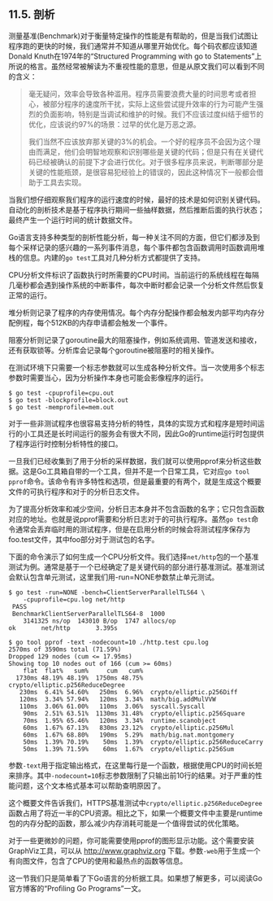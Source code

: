 ## 11.5. 剖析

测量基准(Benchmark)对于衡量特定操作的性能是有帮助的，但是当我们试图让程序跑的更快的时候，我们通常并不知道从哪里开始优化。每个码农都应该知道Donald Knuth在1974年的“Structured Programming with go to Statements”上所说的格言。虽然经常被解读为不重视性能的意思，但是从原文我们可以看到不同的含义：

> 毫无疑问，效率会导致各种滥用。程序员需要浪费大量的时间思考或者担心，被部分程序的速度所干扰，实际上这些尝试提升效率的行为可能产生强烈的负面影响，特别是当调试和维护的时候。我们不应该过度纠结于细节的优化，应该说约97%的场景：过早的优化是万恶之源。
>
> 我们当然不应该放弃那关键的3%的机会。一个好的程序员不会因为这个理由而满足，他们会明智地观察和识别哪些是关键的代码；但是只有在关键代码已经被确认的前提下才会进行优化。对于很多程序员来说，判断哪部分是关键的性能瓶颈，是很容易犯经验上的错误的，因此这种情况下一般都会借助于工具去实现。

当我们想仔细观察我们程序的运行速度的时候，最好的技术是如何识别关键代码。自动化的剖析技术是基于程序执行期间一些抽样数据，然后推断后面的执行状态；最终产生一个运行时间的统计数据文件。

Go语言支持多种类型的剖析性能分析，每一种关注不同的方面，但它们都涉及到每个采样记录的感兴趣的一系列事件消息，每个事件都包含函数调用时函数调用堆栈的信息。内建的`go test`工具对几种分析方式都提供了支持。

CPU分析文件标识了函数执行时所需要的CPU时间。当前运行的系统线程在每隔几毫秒都会遇到操作系统的中断事件，每次中断时都会记录一个分析文件然后恢复正常的运行。

堆分析则记录了程序的内存使用情况。每个内存分配操作都会触发内部平均内存分配例程，每个512KB的内存申请都会触发一个事件。

阻塞分析则记录了goroutine最大的阻塞操作，例如系统调用、管道发送和接收，还有获取锁等。分析库会记录每个goroutine被阻塞时的相关操作。

在测试环境下只需要一个标志参数就可以生成各种分析文件。当一次使用多个标志参数时需要当心，因为分析操作本身也可能会影像程序的运行。

```
$ go test -cpuprofile=cpu.out
$ go test -blockprofile=block.out
$ go test -memprofile=mem.out
```

对于一些非测试程序也很容易支持分析的特性，具体的实现方式和程序是短时间运行的小工具还是长时间运行的服务会有很大不同，因此Go的runtime运行时包提供了程序运行时控制分析特性的接口。

一旦我们已经收集到了用于分析的采样数据，我们就可以使用pprof来分析这些数据。这是Go工具箱自带的一个工具，但并不是一个日常工具，它对应`go tool pprof`命令。该命令有许多特性和选项，但是最重要的有两个，就是生成这个概要文件的可执行程序和对于的分析日志文件。

为了提高分析效率和减少空间，分析日志本身并不包含函数的名字；它只包含函数对应的地址。也就是说pprof需要和分析日志对于的可执行程序。虽然`go test`命令通常会丢弃临时用的测试程序，但是在启用分析的时候会将测试程序保存为foo.test文件，其中foo部分对于测试包的名字。

下面的命令演示了如何生成一个CPU分析文件。我们选择`net/http`包的一个基准测试为例。通常是基于一个已经确定了是关键代码的部分进行基准测试。基准测试会默认包含单元测试，这里我们用-run=NONE参数禁止单元测试。

```
$ go test -run=NONE -bench=ClientServerParallelTLS64 \
    -cpuprofile=cpu.log net/http
 PASS
 BenchmarkClientServerParallelTLS64-8  1000
    3141325 ns/op  143010 B/op  1747 allocs/op
ok       net/http       3.395s

$ go tool pprof -text -nodecount=10 ./http.test cpu.log
2570ms of 3590ms total (71.59%)
Dropped 129 nodes (cum <= 17.95ms)
Showing top 10 nodes out of 166 (cum >= 60ms)
    flat  flat%   sum%     cum   cum%
  1730ms 48.19% 48.19%  1750ms 48.75%  crypto/elliptic.p256ReduceDegree
   230ms  6.41% 54.60%   250ms  6.96%  crypto/elliptic.p256Diff
   120ms  3.34% 57.94%   120ms  3.34%  math/big.addMulVVW
   110ms  3.06% 61.00%   110ms  3.06%  syscall.Syscall
    90ms  2.51% 63.51%  1130ms 31.48%  crypto/elliptic.p256Square
    70ms  1.95% 65.46%   120ms  3.34%  runtime.scanobject
    60ms  1.67% 67.13%   830ms 23.12%  crypto/elliptic.p256Mul
    60ms  1.67% 68.80%   190ms  5.29%  math/big.nat.montgomery
    50ms  1.39% 70.19%    50ms  1.39%  crypto/elliptic.p256ReduceCarry
    50ms  1.39% 71.59%    60ms  1.67%  crypto/elliptic.p256Sum
```

参数`-text`用于指定输出格式，在这里每行是一个函数，根据使用CPU的时间长短来排序。其中`-nodecount=10`标志参数限制了只输出前10行的结果。对于严重的性能问题，这个文本格式基本可以帮助查明原因了。

这个概要文件告诉我们，HTTPS基准测试中`crypto/elliptic.p256ReduceDegree`函数占用了将近一半的CPU资源。相比之下，如果一个概要文件中主要是runtime包的内存分配的函数，那么减少内存消耗可能是一个值得尝试的优化策略。

对于一些更微妙的问题，你可能需要使用pprof的图形显示功能。这个需要安装GraphViz工具，可以从 http://www.graphviz.org 下载。参数`-web`用于生成一个有向图文件，包含了CPU的使用和最热点的函数等信息。

这一节我们只是简单看了下Go语言的分析据工具。如果想了解更多，可以阅读Go官方博客的“Proﬁling Go Programs”一文。
